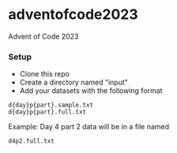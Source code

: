 # adventofcode2023
Advent of Code 2023

### Setup
- Clone this repo
- Create a directory named "input"
- Add your datasets with the following format
```
d{day}p{part}.sample.txt
d{day}p{part}.full.txt
```
Example: Day 4 part 2 data will be in a file named
```
d4p2.full.txt
``` 
